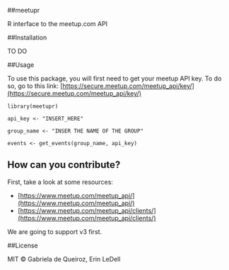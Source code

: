 ##meetupr

R interface to the meetup.com API


##Installation

TO DO

##Usage

To use this package, you will first need to get your meetup API key. To do so, go to this link: [https://secure.meetup.com/meetup_api/key/](https://secure.meetup.com/meetup_api/key/)

```
library(meetupr)

api_key <- "INSERT_HERE"

group_name <- "INSER THE NAME OF THE GROUP"

events <- get_events(group_name, api_key)
```



## How can you contribute?

First, take a look at some resources:

- [https://www.meetup.com/meetup_api/](https://www.meetup.com/meetup_api/)
- [https://www.meetup.com/meetup_api/clients/](https://www.meetup.com/meetup_api/clients/)

We are going to support v3 first.



##License

MIT © Gabriela de Queiroz, Erin LeDell
